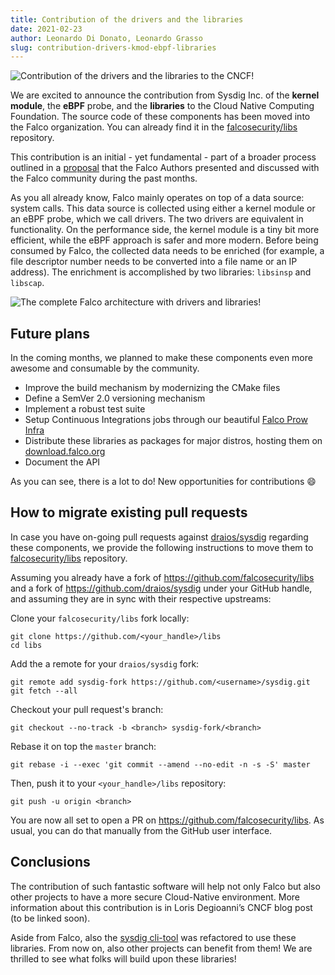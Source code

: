 ```yaml
---
title: Contribution of the drivers and the libraries
date: 2021-02-23
author: Leonardo Di Donato, Leonardo Grasso
slug: contribution-drivers-kmod-ebpf-libraries
---
```


![Contribution of the drivers and the libraries to the CNCF!](/img/falco-contributes-libraries-cncf-featured.png)

We are excited to announce the contribution from Sysdig Inc. of the **kernel module**, the **eBPF** probe, and the **libraries** to the Cloud Native Computing Foundation. The source code of these components has been moved into the Falco organization. You can already find it in the [falcosecurity/libs](https://github.com/falcosecurity/libs) repository.

This contribution is an initial - yet fundamental - part of a broader process outlined in a [proposal](https://github.com/falcosecurity/falco/blob/master/proposals/2021019-libraries-donation.md) that the Falco Authors presented and discussed with the Falco community during the past months.

As you all already know, Falco mainly operates on top of a data source: system calls. This data source is collected using either a kernel module or an eBPF probe, which we call drivers. The two drivers are equivalent in functionality. On the performance side, the kernel module is a tiny bit more efficient, while the eBPF approach is safer and more modern. Before being consumed by Falco, the collected data needs to be enriched (for example, a file descriptor number needs to be converted into a file name or an IP address). The enrichment is accomplished by two libraries: `libsinsp` and `libscap`.

![The complete Falco architecture with drivers and libraries!](/img/falco-diagram-blog-contribution.png)

## Future plans

In the coming months, we planned to make these components even more awesome and consumable by the community.

- Improve the build mechanism by modernizing the CMake files
- Define a SemVer 2.0 versioning mechanism
- Implement a robust test suite
- Setup Continuous Integrations jobs through our beautiful [Falco Prow Infra](https://prow.falco.org/)
- Distribute these libraries as packages for major distros, hosting them on [download.falco.org](https://download.falco.org/)
- Document the API

As you can see, there is a lot to do! New opportunities for contributions 😄

## How to migrate existing pull requests

In case you have on-going pull requests against [draios/sysdig](https://github.com/draios/sysdig/pulls)
regarding these components, we provide the following instructions to move them to [falcosecurity/libs](https://github.com/falcosecurity/libs) repository.


Assuming you already have a fork of https://github.com/falcosecurity/libs and a fork of https://github.com/draios/sysdig under your GitHub handle, and assuming they are in sync with their respective upstreams:

Clone your `falcosecurity/libs` fork locally:
```console
git clone https://github.com/<your_handle>/libs
cd libs
```

Add the a remote for your `draios/sysdig` fork:
```console
git remote add sysdig-fork https://github.com/<username>/sysdig.git
git fetch --all
```

Checkout your pull request's branch:
```console
git checkout --no-track -b <branch> sysdig-fork/<branch>
```

Rebase it on top the `master` branch:
```console
git rebase -i --exec 'git commit --amend --no-edit -n -s -S' master
```

Then, push it to your `<your_handle>/libs` repository:
```console
git push -u origin <branch>
```

You are now all set to open a PR on https://github.com/falcosecurity/libs. As usual, you can do that manually from the GitHub user interface.

## Conclusions

The contribution of such fantastic software will help not only Falco but also other projects to have a more secure Cloud-Native environment. More information about this contribution is in Loris Degioanni’s CNCF blog post (to be linked soon).

Aside from Falco, also the [sysdig cli-tool](https://github.com/draios/sysdig) was refactored to use these libraries. From now on, also other projects can benefit from them! We are thrilled to see what folks will build upon these libraries!
